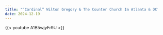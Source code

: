 ```yaml
---
title: "“Cardinal” Wilton Gregory & The Counter Church In Atlanta & DC"
date: 2024-12-19
---
```


{{< youtube A1B5wjyFr9U >}}
